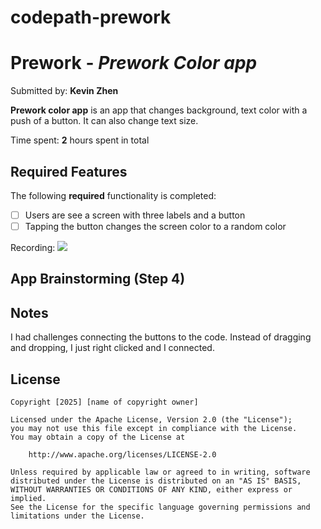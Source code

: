 # codepath-prework
# Prework - *Prework Color app*

Submitted by: **Kevin Zhen**

**Prework color app** is an app that changes background, text color with a push of a button. It can also change text size. 

Time spent: **2** hours spent in total

## Required Features

The following **required** functionality is completed:

- [ ] Users are see a screen with three labels and a button
- [ ] Tapping the button changes the screen color to a random color
 
Recording:
![](https://i.imgur.com/xLCGCLA.gif)


## App Brainstorming (Step 4)

## Notes

I had challenges connecting the buttons to the code. Instead of dragging and dropping, I just right clicked and I connected.

## License

    Copyright [2025] [name of copyright owner]

    Licensed under the Apache License, Version 2.0 (the "License");
    you may not use this file except in compliance with the License.
    You may obtain a copy of the License at

        http://www.apache.org/licenses/LICENSE-2.0

    Unless required by applicable law or agreed to in writing, software
    distributed under the License is distributed on an "AS IS" BASIS,
    WITHOUT WARRANTIES OR CONDITIONS OF ANY KIND, either express or implied.
    See the License for the specific language governing permissions and
    limitations under the License.
